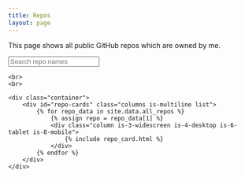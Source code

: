 ```yaml
---
title: Repos
layout: page
---
```


This page shows all public GitHub repos which are owned by me.


<div id="repos">
    <div class="container">
        <!-- Filter controls -->
        <div class="field">
            <p class="control has-icons-left">
                <input class="search input" type="text" placeholder="Search repo names">
                <span class="icon is-left">
                    <i class="fas fa-search" aria-hidden="true"></i>
                </span>
            </p>
        </div>
    </div>

    <br>
    <br>

    <div class="container">
        <div id="repo-cards" class="columns is-multiline list">
            {% for repo_data in site.data.all_repos %}
                {% assign repo = repo_data[1] %}
                <div class="column is-3-widescreen is-4-desktop is-6-tablet is-8-mobile">
                    {% include repo_card.html %}
                </div>
            {% endfor %}
        </div>
    </div>

</div>

<script>
        var options = {
            valueNames: [
                {
                    name: 'list-name',
                    attr: 'data-name'
                }
            ]
        };
        var userList = new List('repos', options);

</script>
